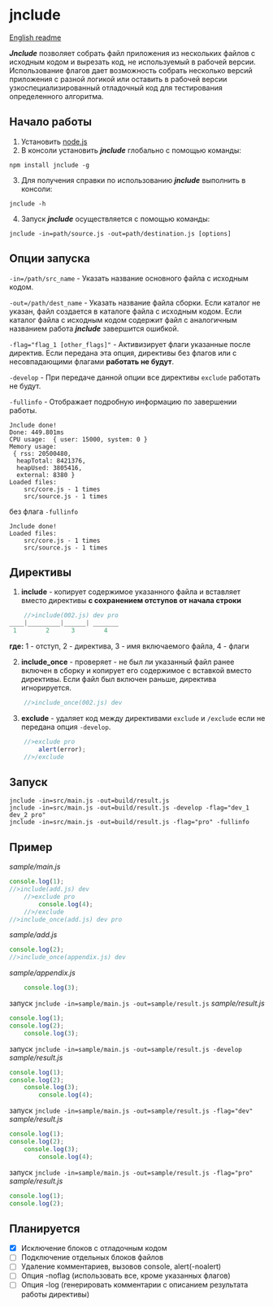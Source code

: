 # jnclude

[English readme](https://github.com/capinemo/jnclude/blob/master/README.md)

_**Jnclude**_ позволяет собрать файл приложения из нескольких файлов с исходным кодом и вырезать код, не используемый в рабочей версии. Использование флагов дает возможность собрать несколько версий приложения с разной логикой или оставить в рабочей версии узкоспециализированный отладочный код для тестирования определенного алгоритма.

## Начало работы
1. Установить [node.js](https://nodejs.org/en/) 
2. В консоли установить _**jnclude**_ глобально с помощью команды:
```
npm install jnclude -g
```
3. Для получения справки по использованию _**jnclude**_ выполнить в консоли:
```
jnclude -h
```
4. Запуск _**jnclude**_ осуществляется с помощью команды:
```
jnclude -in=path/source.js -out=path/destination.js [options]
```

## Опции запуска
`-in=/path/src_name` - Указать название основного файла с исходным кодом.

`-out=/path/dest_name` - Указать название файла сборки. Если каталог не указан, файл создается в каталоге файла с исходным кодом. Если каталог файла с исходным кодом содержит файл с аналогичным названием работа _**jnclude**_ завершится ошибкой.

`-flag="flag_1 [other_flags]"` - Активизирует флаги указанные после директив. Если передана эта опция, директивы без флагов или с несовпадающими флагами **работать не будут**.

`-develop` - При передаче данной опции все директивы `exclude` работать не будут.

`-fullinfo` - Отображает подробную информацию по завершении работы.
```
Jnclude done!
Done: 449.801ms
CPU usage:  { user: 15000, system: 0 }
Memory usage:
 { rss: 20500480,
  heapTotal: 8421376,
  heapUsed: 3805416,
  external: 8380 }
Loaded files:
    src/core.js - 1 times
    src/source.js - 1 times
```
без флага `-fullinfo`
```
Jnclude done!
Loaded files:
    src/core.js - 1 times
    src/source.js - 1 times
```

## Директивы
1. **include** - копирует содержимое указанного файла и вставляет вместо директивы **с сохранением отступов от начала строки**
```js
    //>include(002.js) dev pro
____|_________|______| _______
 1        2      3        4
```
**где:** 1 - отступ, 2 - директива, 3 - имя включаемого файла, 4 - флаги


2. **include_once** - проверяет - не был ли указанный файл ранее включен в сборку и копирует его содержимое с вставкой вместо директивы. Если файл был включен раньше, директива игнорируется.
```js
    //>include_once(002.js) dev
```

3. **exclude** - удаляет код между директивами `exclude` и `/exclude` если не передана опция `-develop`.
```js
    //>exclude pro
        alert(error);
    //>/exclude
```

## Запуск
```
jnclude -in=src/main.js -out=build/result.js
jnclude -in=src/main.js -out=build/result.js -develop -flag="dev_1 dev_2 pro"
jnclude -in=src/main.js -out=build/result.js -flag="pro" -fullinfo
```

## Пример
_sample/main.js_
```js
console.log(1);
//>include(add.js) dev
    //>exclude pro
        console.log(4);
    //>/exclude
//>include_once(add.js) dev pro
```

_sample/add.js_
```js
console.log(2);
//>include_once(appendix.js) dev
```

_sample/appendix.js_
```js
    console.log(3);
```

запуск `jnclude -in=sample/main.js -out=sample/result.js`
_sample/result.js_
```js
console.log(1);
console.log(2);
    console.log(3);   

```

запуск `jnclude -in=sample/main.js -out=sample/result.js -develop`
_sample/result.js_
```js
console.log(1);
console.log(2);
    console.log(3);
        console.log(4);

```

запуск `jnclude -in=sample/main.js -out=sample/result.js -flag="dev"`
_sample/result.js_
```js
console.log(1);
console.log(2);
    console.log(3);
        console.log(4);

```

запуск `jnclude -in=sample/main.js -out=sample/result.js -flag="pro"`
_sample/result.js_
```js
console.log(1);
console.log(2);

```

## Планируется
- [x] Исключение блоков с отладочным кодом
- [ ] Подключение отдельных блоков файлов
- [ ] Удаление комментариев, вызовов console, alert(-noalert)
- [ ] Опция -noflag (использовать все, кроме указанных флагов)
- [ ] Опция -log (генерировать комментарии с описанием результата работы директивы)
